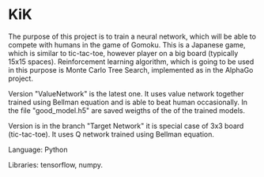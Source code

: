 # KiK

The purpose of this project is to train a neural network, which will be able to compete with humans in the game of Gomoku. This is a Japanese game, which is similar to tic-tac-toe, however player on a big board (typically 15x15 spaces). Reinforcement learning algorithm, which is going to be used in this purpose is Monte Carlo Tree Search, implemented as in the AlphaGo project. 

Version "ValueNetwork" is the latest one. It uses value network together trained using Bellman equation and is able to beat human occasionally. In the file "good_model.h5" are saved weigths of the of the trained models.

Version is in the branch "Target Network" it is special case of 3x3 board (tic-tac-toe). It uses Q network trained using Bellman equation.


Language: Python

Libraries: tensorflow, numpy.
